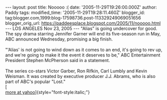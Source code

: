 \-\-- layout: post title: Nooooo :( date: \'2005-11-29T19:26:00.000Z\'
author: Paddy tags: modified\_time: \'2005-11-29T19:28:11.460Z\'
blogger\_id: tag:blogger.com,1999:blog-17598736.post-113329249069051656
blogger\_orig\_url:
https://paddeesplace.blogspot.com/2005/11/nooooo.html \-\-- LOS ANGELES
Nov 23, 2005 --- \"Alias\" is going undercover for good. The spy drama
starring Jennifer Garner will end its five-season run in May, ABC
announced Wednesday, promising a big finish.\
\
\"\'Alias\' is not going to wind down as it comes to an end, it\'s going
to rev up, and we\'re going to make it the event it deserves to be,\"
ABC Entertainment President Stephen McPherson said in a statement.\
\
The series co-stars Victor Garber, Ron Rifkin, Carl Lumbly and Kevin
Weisman. It was created by executive producer J.J. Abrams, who is also
part of ABC\'s popular \"Lost.\"\
[\
[more at
yahoo](https://news.yahoo.com/s/nm/20051124/film_nm/alias_dc)]{style="font-style:italic;"}
